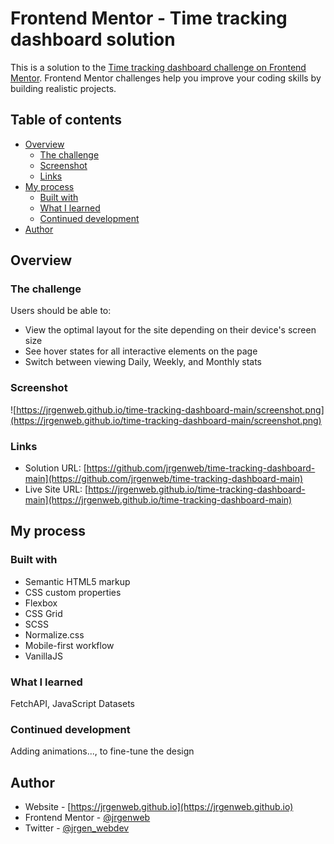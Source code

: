 # Frontend Mentor - Time tracking dashboard solution

This is a solution to the [Time tracking dashboard challenge on Frontend Mentor](https://www.frontendmentor.io/challenges/time-tracking-dashboard-UIQ7167Jw). Frontend Mentor challenges help you improve your coding skills by building realistic projects. 

## Table of contents

- [Overview](#overview)
  - [The challenge](#the-challenge)
  - [Screenshot](#screenshot)
  - [Links](#links)
- [My process](#my-process)
  - [Built with](#built-with)
  - [What I learned](#what-i-learned)
  - [Continued development](#continued-development)
- [Author](#author)


## Overview

### The challenge

Users should be able to:

- View the optimal layout for the site depending on their device's screen size
- See hover states for all interactive elements on the page
- Switch between viewing Daily, Weekly, and Monthly stats

### Screenshot

![https://jrgenweb.github.io/time-tracking-dashboard-main/screenshot.png](https://jrgenweb.github.io/time-tracking-dashboard-main/screenshot.png)

### Links

- Solution URL: [https://github.com/jrgenweb/time-tracking-dashboard-main](https://github.com/jrgenweb/time-tracking-dashboard-main)
- Live Site URL: [https://jrgenweb.github.io/time-tracking-dashboard-main](https://jrgenweb.github.io/time-tracking-dashboard-main)

## My process

### Built with

- Semantic HTML5 markup
- CSS custom properties
- Flexbox
- CSS Grid
- SCSS
- Normalize.css
- Mobile-first workflow
- VanillaJS


### What I learned

FetchAPI, JavaScript Datasets

### Continued development

Adding animations..., to fine-tune the design


## Author

- Website - [https://jrgenweb.github.io](https://jrgenweb.github.io)
- Frontend Mentor - [@jrgenweb](https://www.frontendmentor.io/profile/jrgenweb)
- Twitter - [@jrgen_webdev](https://www.twitter.com/jrgen_webdev)

